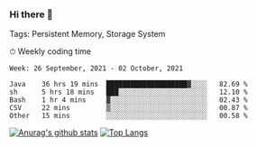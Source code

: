 ### Hi there 👋

Tags: Persistent Memory, Storage System

<!--

[![Anurag's github stats](https://github-readme-stats.vercel.app/api?username=wwyf)](https://github.com/anuraghazra/github-readme-stats)

[![Anurag's github stats](https://github-readme-stats.vercel.app/api?username=wwyf&count_private=true)](https://github.com/anuraghazra/github-readme-stats)


[![Top Langs](https://github-readme-stats.vercel.app/api/top-langs/?username=wwyf&count_private=true&&hide=jupyter%20notebook,html)](https://github.com/anuraghazra/github-readme-stats)



-->


⏱ Weekly coding time

<!--START_SECTION:waka-->
```text
Week: 26 September, 2021 - 02 October, 2021

Java    36 hrs 19 mins  ████████████████████▓░░░░   82.69 % 
sh      5 hrs 18 mins   ███░░░░░░░░░░░░░░░░░░░░░░   12.10 % 
Bash    1 hr 4 mins     ▓░░░░░░░░░░░░░░░░░░░░░░░░   02.43 % 
CSV     22 mins         ▒░░░░░░░░░░░░░░░░░░░░░░░░   00.87 % 
Other   15 mins         ░░░░░░░░░░░░░░░░░░░░░░░░░   00.58 % 
```
<!--END_SECTION:waka-->



[![Anurag's github stats](https://github-readme-stats.vercel.app/api?username=wwyf&count_private=true&show_icons=true&hide_border=true)](https://github.com/anuraghazra/github-readme-stats) [![Top Langs](https://github-readme-stats.vercel.app/api/top-langs/?username=wwyf&count_private=true&hide=jupyter%20notebook,html,OpenEdge%20ABL&langs_count=10&layout=compact&hide_border=true)](https://github.com/anuraghazra/github-readme-stats)

<!--

[![willianrod's wakatime stats](https://github-readme-stats.vercel.app/api/wakatime?username=wwyf)](https://github.com/anuraghazra/github-readme-stats)


-->
